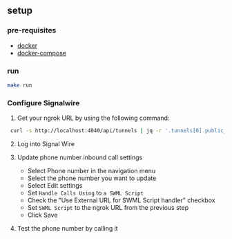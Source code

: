 ## setup

### pre-requisites

- [docker](https://docs.docker.com/get-docker/)
- [docker-compose](https://docs.docker.com/compose/install/)

### run

```bash
make run
```

### Configure Signalwire

1. Get your ngrok URL by using the following command:

```bash
 curl -s http://localhost:4040/api/tunnels | jq -r '.tunnels[0].public_url'
```

2. Log into Signal Wire
3. Update phone number inbound call settings
   - Select Phone number in the navigation menu
   - Select the phone number you want to update
   - Select Edit settings
   - Set `Handle Calls Using` to `a SWML Script`
   - Check the "Use External URL for SWML Script handler" checkbox
   - Set `SWML Script` to the ngrok URL from the previous step
   - Click Save

4. Test the phone number by calling it